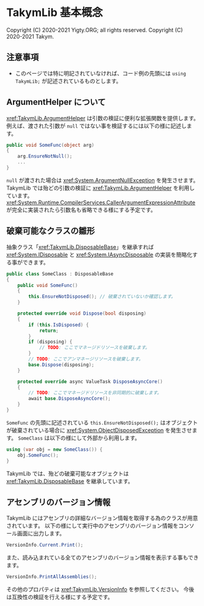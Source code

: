 # TakymLib 基本概念
Copyright (C) 2020-2021 Yigty.ORG; all rights reserved.
Copyright (C) 2020-2021 Takym.

<a id="notes"></a>
## 注意事項
* このページでは特に明記されていなければ、コード例の先頭には `using TakymLib;` が記述されているものとします。

<a id="argument-helper"></a>
## ArgumentHelper について
<xref:TakymLib.ArgumentHelper> は引数の検証に便利な拡張関数を提供します。
例えば、渡された引数が `null` ではない事を検証するには以下の様に記述します。
```csharp
public void SomeFunc(object arg)
{
	arg.EnsureNotNull();
	...
}
```
`null` が渡された場合は <xref:System.ArgumentNullException> を発生させます。
TakymLib では殆どの引数の検証に <xref:TakymLib.ArgumentHelper> を利用しています。
<xref:System.Runtime.CompilerServices.CallerArgumentExpressionAttribute> が完全に実装されたら引数名も省略できる様にする予定です。

<a id="disposable-base"></a>
## 破棄可能なクラスの雛形
抽象クラス「<xref:TakymLib.DisposableBase>」を継承すれば <xref:System.IDisposable> と <xref:System.IAsyncDisposable> の実装を簡略化する事ができます。
```csharp
public class SomeClass : DisposableBase
{
	public void SomeFunc()
	{
		this.EnsureNotDisposed(); // 破棄されていないか確認します。
	}

	protected override void Dispose(bool disposing)
	{
		if (this.IsDisposed) {
			return;
		}
		if (disposing) {
			// TODO: ここでマネージドリソースを破棄します。
		}
		// TODO: ここでアンマネージリソースを破棄します。
		base.Dispose(disposing);
	}

	protected override async ValueTask DisposeAsyncCore()
	{
		// TODO: ここでマネージドリソースを非同期的に破棄します。
		await base.DisposeAsyncCore();
	}
}
```
`SomeFunc` の先頭に記述されている `this.EnsureNotDisposed();` はオブジェクトが破棄されている場合に <xref:System.ObjectDisposedException> を発生させます。
`SomeClass` は以下の様にして外部から利用します。
```csharp
using (var obj = new SomeClass()) {
	obj.SomeFunc();
}
```
TakymLib では、殆どの破棄可能なオブジェクトは <xref:TakymLib.DisposableBase> を継承しています。

<a id="version-info"></a>
## アセンブリのバージョン情報
TakymLib にはアセンブリの詳細なバージョン情報を取得する為のクラスが用意されています。
以下の様にして実行中のアセンブリのバージョン情報をコンソール画面に出力します。
```csharp
VersionInfo.Current.Print();
```
また、読み込まれている全てのアセンブリのバージョン情報を表示する事もできます。
```csharp
VersionInfo.PrintAllAssemblies();
```
その他のプロパティは <xref:TakymLib.VersionInfo> を参照してください。
今後は互換性の検証を行える様にする予定です。
